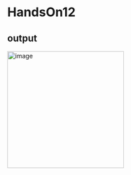 # HandsOn12
## output
<img width="266" alt="image" src="https://github.com/snigdhasuram/HandsOn12/assets/156977256/2ab9aa59-6704-49f1-9a39-4174680b1ee9">

